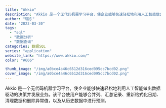 ```yaml
---
title: "Akkio"
description: "Akkio 是一个无代码机器学习平台，使企业能够快速轻松地利用人工智能做出数据驱动的决策并发展业务。该平台使用户能够合并"
author: "瑞东"
date: "2023-03-30"
tags:
  - "sql"
  - "数据分析"
  - "数据查询"
categories: 数据SQL
series: "application"
website_link: "https://www.akkio.com/"
color: "#666"

thumb_image: "/img/a0bce4a46c6512d316ced095cc7bcd02.png"
cover_image: "/img/a0bce4a46c6512d316ced095cc7bcd02.png"
---
```


Akkio 是一个无代码机器学习平台，使企业能够快速轻松地利用人工智能做出数据驱动的决策并发展业务。该平台使用户能够合并列、汇总记录、重新格式化日期、清理数据和删除异常值，以及从历史数据中进行预测。